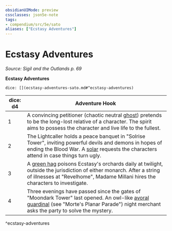 ```yaml
---
obsidianUIMode: preview
cssclasses: json5e-note
tags:
- compendium/src/5e/sato
aliases: ["Ecstasy Adventures"]
---
```

# Ecstasy Adventures
*Source: Sigil and the Outlands p. 69* 

**Ecstasy Adventures**

`dice: [](ecstasy-adventures-sato.md#^ecstasy-adventures)`

| dice: d4 | Adventure Hook |
|----------|----------------|
| 1 | A convincing petitioner (chaotic neutral [ghost](2-Mechanics/CLI/bestiary/undead/ghost.md)) pretends to be the long-lost relative of a character. The spirit aims to possess the character and live life to the fullest. |
| 2 | The Lightcaller holds a peace banquet in "Solrise Tower", inviting powerful devils and demons in hopes of ending the Blood War. A [solar](2-Mechanics/CLI/bestiary/celestial/solar.md) requests the characters attend in case things turn ugly. |
| 3 | A [green hag](2-Mechanics/CLI/bestiary/fey/green-hag.md) poisons Ecstasy's orchards daily at twilight, outside the jurisdiction of either monarch. After a string of illnesses at "Revelhome", Madame Millani hires the characters to investigate. |
| 4 | Three evenings have passed since the gates of "Moondark Tower" last opened. An owl-like [avoral guardinal](2-Mechanics/CLI/bestiary/celestial/avoral-guardinal-mpp.md) (see "Morte's Planar Parade") night merchant asks the party to solve the mystery. |
^ecstasy-adventures